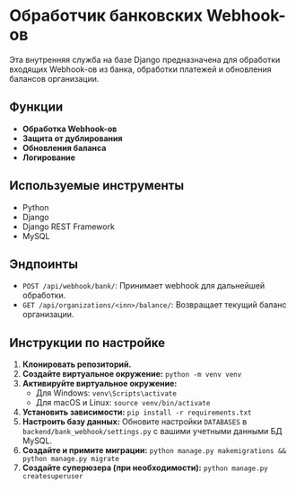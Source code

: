 # Обработчик банковских Webhook-ов


Эта внутренняя служба на базе Django предназначена для обработки входящих Webhook-ов из банка, обработки платежей и обновления балансов организации.

## Функции

- **Обработка Webhook-ов**
- **Защита от дублирования**
- **Обновления баланса**
- **Логирование**

## Используемые инструменты

- Python
- Django
- Django REST Framework
- MySQL

## Эндпоинты

- `POST /api/webhook/bank/`: Принимает webhook для дальнейшей обработки.
- `GET /api/organizations/<inn>/balance/`: Возвращает текущий баланс организации.


## Инструкции по настройке

1.  **Клонировать репозиторий.**
2.  **Создайте виртуальное окружение:** `python -m venv venv`
3.  **Активируйте виртуальное окружение:**
    -   Для Windows: `venv\Scripts\activate`
    -   Для macOS и Linux: `source venv/bin/activate`
4.  **Установить зависимости:** `pip install -r requirements.txt`
5.  **Настроить базу данных:** Обновите настройки `DATABASES` в `backend/bank_webhook/settings.py` с вашими учетными данными БД MySQL.
6.  **Создайте и примите миграции:** `python manage.py makemigrations && python manage.py migrate`
7.  **Создайте суперюзера (при необходимости):** `python manage.py createsuperuser`